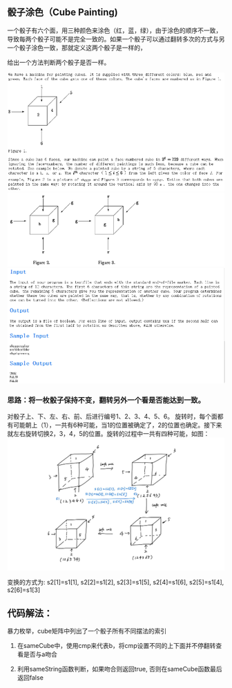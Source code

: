 ## 骰子涂色（Cube Painting)
 
一个骰子有六个面，用三种颜色来涂色（红，蓝，绿），由于涂色的顺序不一致，导致每两个骰子可能不是完全一致的。如果一个骰子可以通过翻转多次的方式与另一个骰子涂色一致，那就定义这两个骰子是一样的，

给出一个方法判断两个骰子是否一样。


![](https://github.com/gszswork/Leet_Daily_Summary/blob/master/Cube%20painting/ima/cube1.png)
![](https://github.com/gszswork/Leet_Daily_Summary/blob/master/Cube%20painting/ima/cube2.png)
![](https://github.com/gszswork/Leet_Daily_Summary/blob/master/Cube%20painting/ima/cube3.png)


### 思路：将一枚骰子保持不变，翻转另外一个看是否能达到一致。

对骰子上、下、左、右、前、后进行编号1、2、3、4、5、6。 旋转时，每个面都有可能朝上（1），一共有6种可能，当1的位置被确定了，2的位置也确定。接下来就左右旋转切换2，3，4，5的位置。旋转的过程中一共有四种可能，如图：
![](https://github.com/gszswork/Leet_Daily_Summary/blob/master/Cube%20painting/ima/cube4.jpg)

变换的方式为:
s2[1]=s1[1], s2[2]=s1[2], 
s2[3]=s1[5], s2[4]=s1[6], s2[5]=s1[4], s2[6]=s1[3]


## 代码解法：
暴力枚举，cube矩阵中列出了一个骰子所有不同摆法的索引

1. 在sameCube中，使用cmp来代表b，将cmp设置不同的上下面并不停翻转查看是否与a吻合

2. 利用sameString函数判断，如果吻合则返回true, 否则在sameCube函数最后返回false 

